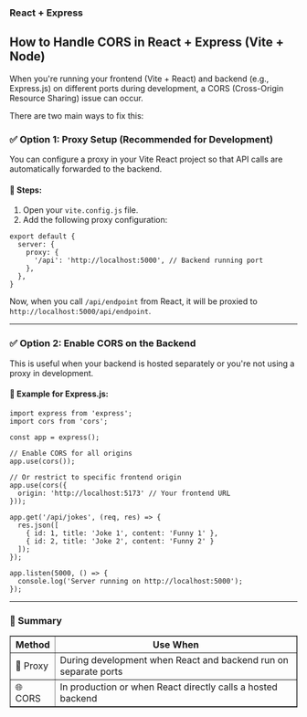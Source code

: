 ### React + Express

<h2>How to Handle CORS in React + Express (Vite + Node)</h2>

<p>When you're running your frontend (Vite + React) and backend (e.g., Express.js) on different ports during development, a CORS (Cross-Origin Resource Sharing) issue can occur.</p>

<p>There are two main ways to fix this:</p>

<h3>✅ Option 1: Proxy Setup (Recommended for Development)</h3>
<p>You can configure a proxy in your Vite React project so that API calls are automatically forwarded to the backend.</p>

<h4>🔧 Steps:</h4>
<ol>
  <li>Open your <code>vite.config.js</code> file.</li>
  <li>Add the following proxy configuration:</li>
</ol>

<pre><code>export default {
  server: {
    proxy: {
      '/api': 'http://localhost:5000', // Backend running port
    },
  },
}
</code></pre>

<p>Now, when you call <code>/api/endpoint</code> from React, it will be proxied to <code>http://localhost:5000/api/endpoint</code>.</p>

<hr>

<h3>✅ Option 2: Enable CORS on the Backend</h3>
<p>This is useful when your backend is hosted separately or you're not using a proxy in development.</p>

<h4>🔧 Example for Express.js:</h4>

<pre><code>import express from 'express';
import cors from 'cors';

const app = express();

// Enable CORS for all origins
app.use(cors());

// Or restrict to specific frontend origin
app.use(cors({
  origin: 'http://localhost:5173' // Your frontend URL
}));

app.get('/api/jokes', (req, res) => {
  res.json([
    { id: 1, title: 'Joke 1', content: 'Funny 1' },
    { id: 2, title: 'Joke 2', content: 'Funny 2' }
  ]);
});

app.listen(5000, () => {
  console.log('Server running on http://localhost:5000');
});
</code></pre>

<hr>

<h3>🧠 Summary</h3>
<table border="1" cellpadding="6">
  <thead>
    <tr>
      <th>Method</th>
      <th>Use When</th>
    </tr>
  </thead>
  <tbody>
    <tr>
      <td>🔁 Proxy</td>
      <td>During development when React and backend run on separate ports</td>
    </tr>
    <tr>
      <td>🌐 CORS</td>
      <td>In production or when React directly calls a hosted backend</td>
    </tr>
  </tbody>
</table>
